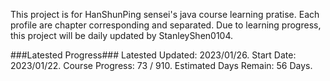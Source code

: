 This project is for HanShunPing sensei's java course learning pratise.
Each profile are chapter corresponding and separated.
Due to learning progress, this project will be daily updated by StanleyShen0104.

###Latested Progress###
Latested Updated: 2023/01/26.
Start Date: 2023/01/22.
Course Progress: 73 / 910.
Estimated Days Remain: 56 Days.